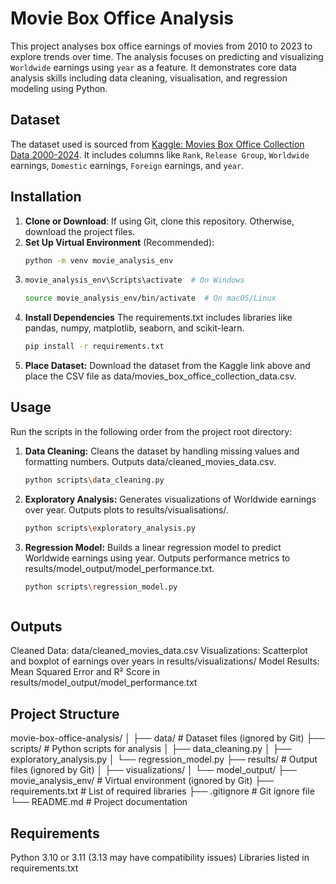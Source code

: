 # Movie Box Office Analysis

This project analyses box office earnings of movies from 2010 to 2023 to explore trends over time. The analysis focuses on predicting and visualizing `Worldwide` earnings using `year` as a feature. It demonstrates core data analysis skills including data cleaning, visualisation, and regression modeling using Python.

## Dataset
The dataset used is sourced from [Kaggle: Movies Box Office Collection Data 2000-2024](https://www.kaggle.com/datasets/parthdande/movies-box-office-collection-data-2000-2024). It includes columns like `Rank`, `Release Group`, `Worldwide` earnings, `Domestic` earnings, `Foreign` earnings, and `year`.


## Installation
1. **Clone or Download**: If using Git, clone this repository. Otherwise, download the project files.
2. **Set Up Virtual Environment** (Recommended):
   ```bash
   python -m venv movie_analysis_env
   
3. ``` bash
   movie_analysis_env\Scripts\activate  # On Windows
   ```
   ```bash
   source movie_analysis_env/bin/activate  # On macOS/Linux
4. **Install Dependencies**
    The requirements.txt includes libraries like pandas, numpy, matplotlib, seaborn, and scikit-learn.
    ```bash
    pip install -r requirements.txt
   
5. **Place Dataset:** Download the dataset from the Kaggle link above and place the CSV file as data/movies_box_office_collection_data.csv.

## Usage
Run the scripts in the following order from the project root directory:

1. **Data Cleaning:**
   Cleans the dataset by handling missing values and formatting numbers.
   Outputs data/cleaned_movies_data.csv.
    ```bash
    python scripts\data_cleaning.py

    
3. **Exploratory Analysis:**
   Generates visualizations of Worldwide earnings over year.
   Outputs plots to results/visualisations/.
    ```bash
    python scripts\exploratory_analysis.py

    
5. **Regression Model:**
   Builds a linear regression model to predict Worldwide earnings using year.
   Outputs performance metrics to results/model_output/model_performance.txt.
    ```bash
    python scripts\regression_model.py
    
    

## Outputs

Cleaned Data: data/cleaned_movies_data.csv
Visualizations: Scatterplot and boxplot of earnings over years in results/visualizations/
Model Results: Mean Squared Error and R² Score in results/model_output/model_performance.txt

## Project Structure

movie-box-office-analysis/
│
├── data/                      # Dataset files (ignored by Git)
├── scripts/                   # Python scripts for analysis
│   ├── data_cleaning.py
│   ├── exploratory_analysis.py
│   └── regression_model.py
├── results/                   # Output files (ignored by Git)
│   ├── visualizations/
│   └── model_output/
├── movie_analysis_env/        # Virtual environment (ignored by Git)
├── requirements.txt           # List of required libraries
├── .gitignore                # Git ignore file
└── README.md                 # Project documentation

## Requirements

Python 3.10 or 3.11 (3.13 may have compatibility issues)
Libraries listed in requirements.txt
